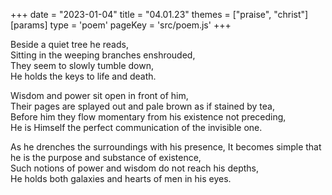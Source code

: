 +++
date = "2023-01-04"
title = "04.01.23"
themes = ["praise", "christ"]
[params]
  type = 'poem'
  pageKey = 'src/poem.js'
+++

Beside a quiet tree he reads,  
Sitting in the weeping branches enshrouded,  
They seem to slowly tumble down,  
He holds the keys to life and death.  
  
Wisdom and power sit open in front of him,  
Their pages are splayed out and pale brown as if stained by tea,  
Before him they flow momentary from his existence not preceding,  
He is Himself the perfect communication of the invisible one.  
  
As he drenches the surroundings with his presence,
It becomes simple that he is the purpose and substance of existence,  
Such notions of power and wisdom do not reach his depths,  
He holds both galaxies and hearts of men in his eyes.
